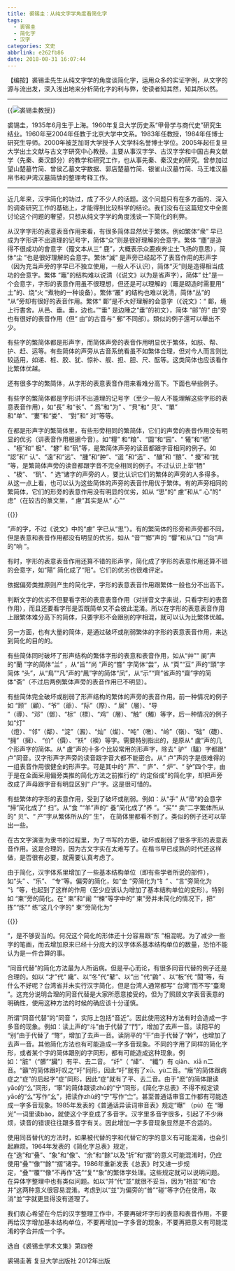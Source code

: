 ```yaml
---
title: 裘锡圭：从纯文字学角度看简化字
tags:
  - 裘锡圭
  - 简化字
  - 汉字
categories: 文史
abbrlink: e262fb86
date: 2018-08-31 16:07:44
---
```

【编按】裘锡圭先生从纯文字学的角度谈简化字，运用众多的实证字例，从文字的源与流出发，深入浅出地来分析简化字的利与弊，使读者知其然，知其所以然。

---

{{<img src="https://pri2.oss-cn-hangzhou.aliyuncs.com/2018-08-31-080817.png" alt="裘锡圭教授">}}

裘锡圭，1935年6月生于上海。1960年复旦大学历史系“甲骨学与商代史”研究生结业。1960年至2004年任教于北京大学中文系。1983年任教授，1984年任博士研究生导师。2000年被芝加哥大学授予人文学科名誉博士学位。2005年起任复旦大学出土文献与古文字研究中心教授。主要从事汉字学、古汉字学和中国古典文献学（先秦、秦汉部分）的教学和研究工作，也从事先秦、秦汉史的研究。曾参加过望山楚墓竹简、曾侯乙墓文字数据、郭店楚墓竹简、银雀山汉墓竹简、马王堆汉墓帛书和尹湾汉墓简牍的整理考释工作。

---

近几年来，汉字简化的功过，成了不少人的话题。这个问题只有在多方面的、深入的调查研究工作的基础上，才能得到比较科学的结论。我们没有在这篇短文中全面讨论这个问题的奢望，只想从纯文字学的角度浅谈一下简化的利弊。

从汉字字形的表意表音作用来看，有很多简体显然优于繁体。例如繁体“衆” 早已成为字形讲不出道理的记号字，简体“众”则是很好理解的会意字。繁体 “塵”是造得不很成功的會意字（籀文本从三“ 鹿”，大概表示众鹿疾奔尘土飞扬的意思），简体“尘 ”也是很好理解的会意字。繁体“滅” 是声旁已经起不了表音作用的形声字（因为充当声旁的字早已不独立使用，一般人不认识），简体“灭”则是造得相当成功的会意字。繁体 “竈”的结构难以说清（《说文》以为是省声字），简体“ 灶”是一个会意字，字形的表意作用虽不很理想，但还是可以理解的（竈是砌造时需要用“ 土”的、烧“火 ”煮物的一种设备）。繁体“叢” 的结构也难以说清，简体“丛”的 “从”旁却有很好的表音作用。繁体“ 郵”是不大好理解的会意字（《说文》：“ 郵，境上行書舍。从邑、垂。垂，边也。”“垂” 是边陲之“垂”的初文），简体 “邮”的“ 由”旁也有很好的表音作用（但“ 由”的古音与“ 郵”不同部）。類似的例子還可以舉出不少。

有些字的繁简体都是形声字，而简体声旁的表音作用明显优于繁体，如肤、帮、护、赶、运等。有些简体的声旁从古音系统看虽不如繁体合理，但对今人而言则比较适用，如递、桩、胶、犹、惊补、舰、担、胆、尺、酝等。这类简体也应该看作比繁体优越。

还有很多字的繁简体，从字形的表意表音作用来看难分高下。下面也举些例子。

有些字的繁简体都是字形讲不出道理的记号字（至少一般人不能理解这些字形的表意表音作用），如“長” 和“长”、“ 爲”和“为” 、“貝”和“ 贝”、“單” 和“单”、“婁”和“娄”、 “對”和“ 对”等等。

在都是形声字的繁简体里，有些形旁相同的繁简体，它们的声旁的表音作用没有明显的优劣（讲表音作用根据今音）。如“糧” 和“粮”、“園”和“园”、“ 犧”和“牺” 、“極”和“ 极”、“礬” 和“矾”等，是繁简体声旁的读音都跟字音相同的例子。如 “認”和“ 认”、“遠”和“远”、“腫”和“肿”、“選 ”和“选” 、“釀”和 “酿”、“ 擾”和“扰 ”等，是繁简体声旁的读音都跟字音不完全相同的例子。不过认识上举“牺” 、“极”、 “矾”、“ 选”诸字的声旁的人，要比认识它们的繁体的声旁的人多得多。从这一点上看，也可以认为这些简体的声旁的表音作用优于繁体。有的声旁相同的繁简体，它们的形旁的表意作用没有明显的优劣，如从 “思”的“ 慮”和从“ 心”的“ 虑”（在较古的篆文里，“ 慮”其实是从“ 心”“

{{<img src="https://pri2.oss-cn-hangzhou.aliyuncs.com/2018-08-31-080930.jpg" alt="">}}

”声的字，不过《说文》中的“慮” 字已从“思”）。有的繁简体的形旁和声旁都不同，但是表意和表音作用都没有明显的优劣，如从 “音”“鄉”声的 “響”和从“口 ”“向”声的“响 ”。

有时，字形的表意表音作用还算不错的形声字，简化成了字形的表意作用还算不错的会意字，如“陽” 简化成了“阳”。它们的优劣也很难评定。

依据偏旁类推原则产生的简化字，字形的表意表音作用跟繁体一般也分不出高下。

判断文字的优劣不但要看字形的表意表音作用（对拼音文字来说，只看字形的表音作用），而且还要看字形是否既简单又不会彼此混淆。所以在字形的表意表音作用上跟繁体难分高下的简体，只要字形不会跟别的字相混，就可以认为比繁体优越。

另一方面，也有大量的简体，是通过破坏或削弱繁体的字形的表意表音作用，来达到简化的目的的。

有些简体同时破坏了形声结构的繁体字形的表意和表音作用，如从“艸”“ 阑”声的“蘭 ”字的简体“兰” ，从“旨”“尚 ”声的“嘗” 字简体“尝”，从 “頁”“豆” 声的“頭”字简体 “头”，从“鳥”“凡”声的“鳳”字的简体“凤”，从“示”“齊”省声的“齋”字的简体“斋”（不过后两例繁体声旁的表音作用已不明显）。

有些简体完全破坏或削弱了形声结构的繁体的声旁的表音作用。前一种情况的例子如 “顾”（顧）、“爷”（爺）、“际”（際）、“ 层”（層）、“导 ”（導）、“邓”（鄧）、“标”（標）、“鸡”（層）、“触”（觸）等字，后一种情况的例子如“灯” （燈）、“邻”（鄰）、“淀”（澱）、“灿”（燦）、“吨”（噋）、“岭”（嶺）、“础”（礎）、“拥”（擁）、 “价”（價）、“袄”（襖）等字。需要特别指出的，是原从“ 盧”声的几个形声字的简体。从“ 盧”声的十多个比较常用的形声字，除去“ 驴”（驢）字都跟“ 卢”同音。汉字形声字声旁的读音跟字音大都不能密合。从“ 卢”声的字是很难得的一组表音作用很健全的形声字。可是其中的“ 芦”、“ 庐”、“ 炉”、“ 驴”四个字，由于是在全面采用偏旁类推的简化方法之前推行的“ 约定俗成”的简化字，却把声旁改成了声母跟字音有明显区别“ 户”字。这是很可惜的。

有些繁体的字形的表意作用，受到了破坏或削弱。例如：从“手” 从“帚”的会意字 “掃”简化成了“ 扫”。从“食 ”“羊”声的“ 養”简化成了“养 ”。“买”“ 卖”二字繁体所从的“ 贝”、“ 产”字从繁体所从的“ 生”， 在简体里都看不到了。类似的例子还可以举出一些。

在古文字演变为隶书的过程里，为了书写的方便，破坏或削弱了很多字形的表意表音作用。这是合理的，因为古文字实在太难写了。在楷书早已成熟的时代还这样做，是否很有必要，就需要认真考虑了。

由于简化，汉字体系里增加了一些基本结构单位（即有些学者所说的部件），如“头” 、“乐”、 “专”等。偏旁的简化，如“金 ”旁简化为“钅” 、“言”旁简化为 “讠”等，也起到了这样的作用（至少应该认为增加了基本结构单位的变形）。特别如 “柬”旁的简化。在“ 柬”和“阑 ”“楝”等字中的“ 柬”旁并未简化的情况下，把“ 拣”“炼”“ 练”这几个字的“ 柬”旁简化为“

{{<img src="https://pri2.oss-cn-hangzhou.aliyuncs.com/2018-08-31-080952.jpg" alt="">}}

”，是不够妥当的。何况这个简化的形体还十分容易跟“东 ”相混呢。为了减少一些字的笔画，而去增加原来已经十分庞大的汉字体系基本结构单位的数量，恐怕不能认为是一件合算的事。

“同音代替”的简化方法最为人所诟病。但是平心而论，有很多同音代替的例子还是合理的。如以 “才”代“ 纔”、以“冬”代“鼕”、以“出 ”代“齣” 、以“板”代 “闆”等，有什么不好呢？台湾省并未实行汉字简化，但是台湾人通常都写“ 台灣”而不写“臺灣 ”。这充分说明合理的同音代替是大家所愿意接受的。但为了照顾文字表音表意的明确性，使用这种方法的时候的确应该十分谨慎。

所谓“同音代替”的“同音 ”，实际上包括“音近”。因此使用这种方法有时会造成一字多音的现象。例如：读上声的“斗”由于代替了“鬥”，增加了去声一音。读阳平的 “别”由于代替了 “彆”，增加了去声一音。读阴平的“干”由于代替了“幹”，也增加了去声一音。其他简化方法也有可能造成一字多音现象。不同的字用了同样的简化字形，或者某个字的简体跟别的字同形，都有可能造成这种现象。例如：“脏”（“髒”“臟”）有平、去二音。 “纤”（ “縴”、 “纖”）有 qiàn、xiā n二音。“籲”的简体跟吁叹之“吁”同形，因此“吁”就有了xū、yù二音。“癥”的简体跟病症之“症”的后起字“症”同形，因此“症”就有了平、去二音。由于“麽”的简体跟读yāo的“么”同形，“寧”的简体跟读zhù的“宁”同形，《简化字总表》不得不规定读 yāo的“么”写作“幺”，把读作zhù的“宁”写作“㝉”。甚至普通话审音工作都有可能造成一字多音现象。1985年发表的《普通话异读词审音表》规定“曝” （pù）在 “曝光”一词里读bào，就使这个字变成了多音字。汉字里多音字很多，引起了不少麻烦，读音的错误往往跟多音字有关。因此增加一字多音现象显然是不合适的。

使用同音替代的方法时，如果被代替的字和代替它的字的意义有可能混淆，也会引起麻烦。1964年发表的《简化字总表》规定，在“迭”和“叠”、“象”和“像”、“余”和“餘”以及“折”和“摺”的意义可能混淆时，仍应使用“叠”“像”“餘”“摺”诸字。1986年重新发表《总表》时又进一步规定，“叠”“覆”“像”不再作“迭”“复”“象”的繁体字处理。这些规定就可以说明问题。在异体字整理中也有类似问题。如以“并”代“並”就很不妥当，因为“相並”和“合并”这两种意义很容易混淆。考虑到以“並”为偏旁的“普”“碰”等字仍在使用，取消“並”字就更显得没有道理了。

我们衷心希望在今后的汉字整理工作中，不要再破坏字形的表意和表音作用，不要再给汉字增加基本结构单位，不要再增加一字多音的现象，不要再把意义有可能混淆的字合并成一个字。

选自《裘锡圭学术文集》第四卷

裘锡圭著 复旦大学出版社 2012年出版